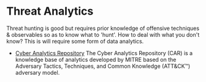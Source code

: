 # Threat Analytics
Threat hunting is good but requires prior knowledge of offensive techniques & observables so as to know what to 'hunt'. How to deal with what you don't know? This is will require some form of data analytics.

* [Cyber Analytics Repository](https://car.mitre.org/wiki/Main_Page) The Cyber Analytics Repository (CAR) is a knowledge base of analytics developed by MITRE based on the Adversary Tactics, Techniques, and Common Knowledge (ATT&CK™) adversary model.

